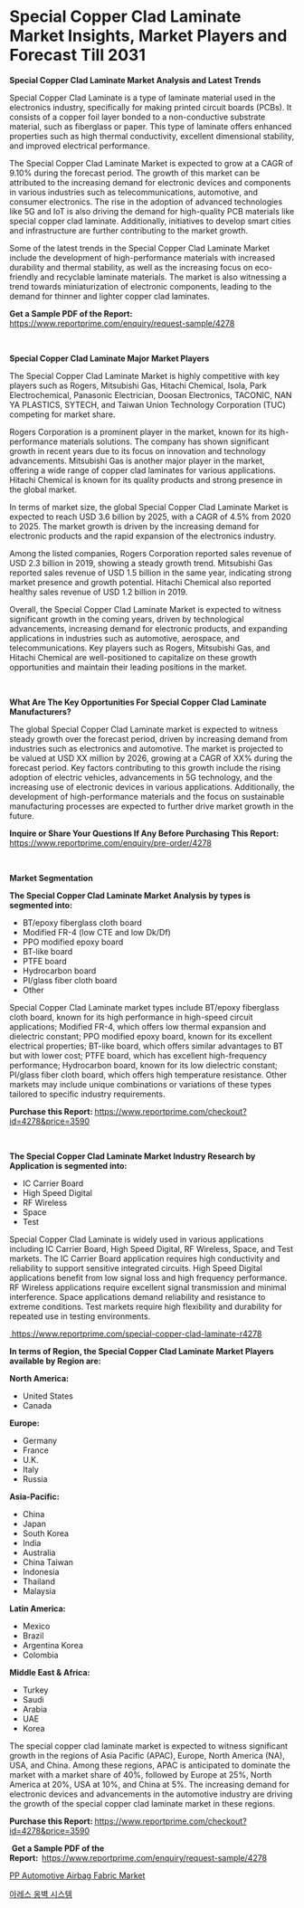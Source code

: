 <p><h1>Special Copper Clad Laminate Market Insights, Market Players and Forecast Till 2031</h1></p><p><strong>Special Copper Clad Laminate Market Analysis and Latest Trends</strong></p>
<p><p>Special Copper Clad Laminate is a type of laminate material used in the electronics industry, specifically for making printed circuit boards (PCBs). It consists of a copper foil layer bonded to a non-conductive substrate material, such as fiberglass or paper. This type of laminate offers enhanced properties such as high thermal conductivity, excellent dimensional stability, and improved electrical performance.</p><p>The Special Copper Clad Laminate Market is expected to grow at a CAGR of 9.10% during the forecast period. The growth of this market can be attributed to the increasing demand for electronic devices and components in various industries such as telecommunications, automotive, and consumer electronics. The rise in the adoption of advanced technologies like 5G and IoT is also driving the demand for high-quality PCB materials like special copper clad laminate. Additionally, initiatives to develop smart cities and infrastructure are further contributing to the market growth.</p><p>Some of the latest trends in the Special Copper Clad Laminate Market include the development of high-performance materials with increased durability and thermal stability, as well as the increasing focus on eco-friendly and recyclable laminate materials. The market is also witnessing a trend towards miniaturization of electronic components, leading to the demand for thinner and lighter copper clad laminates.</p></p>
<p><strong>Get a Sample PDF of the Report:&nbsp;</strong> <a href="https://www.reportprime.com/enquiry/request-sample/4278">https://www.reportprime.com/enquiry/request-sample/4278</a></p>
<p>&nbsp;</p>
<p><strong>Special Copper Clad Laminate Major Market Players</strong></p>
<p><p>The Special Copper Clad Laminate Market is highly competitive with key players such as Rogers, Mitsubishi Gas, Hitachi Chemical, Isola, Park Electrochemical, Panasonic Electrician, Doosan Electronics, TACONIC, NAN YA PLASTICS, SYTECH, and Taiwan Union Technology Corporation (TUC) competing for market share.</p><p>Rogers Corporation is a prominent player in the market, known for its high-performance materials solutions. The company has shown significant growth in recent years due to its focus on innovation and technology advancements. Mitsubishi Gas is another major player in the market, offering a wide range of copper clad laminates for various applications. Hitachi Chemical is known for its quality products and strong presence in the global market.</p><p>In terms of market size, the global Special Copper Clad Laminate Market is expected to reach USD 3.6 billion by 2025, with a CAGR of 4.5% from 2020 to 2025. The market growth is driven by the increasing demand for electronic products and the rapid expansion of the electronics industry.</p><p>Among the listed companies, Rogers Corporation reported sales revenue of USD 2.3 billion in 2019, showing a steady growth trend. Mitsubishi Gas reported sales revenue of USD 1.5 billion in the same year, indicating strong market presence and growth potential. Hitachi Chemical also reported healthy sales revenue of USD 1.2 billion in 2019.</p><p>Overall, the Special Copper Clad Laminate Market is expected to witness significant growth in the coming years, driven by technological advancements, increasing demand for electronic products, and expanding applications in industries such as automotive, aerospace, and telecommunications. Key players such as Rogers, Mitsubishi Gas, and Hitachi Chemical are well-positioned to capitalize on these growth opportunities and maintain their leading positions in the market.</p></p>
<p>&nbsp;</p>
<p><strong>What Are The Key Opportunities For Special Copper Clad Laminate Manufacturers?</strong></p>
<p><p>The global Special Copper Clad Laminate market is expected to witness steady growth over the forecast period, driven by increasing demand from industries such as electronics and automotive. The market is projected to be valued at USD XX million by 2026, growing at a CAGR of XX% during the forecast period. Key factors contributing to this growth include the rising adoption of electric vehicles, advancements in 5G technology, and the increasing use of electronic devices in various applications. Additionally, the development of high-performance materials and the focus on sustainable manufacturing processes are expected to further drive market growth in the future.</p></p>
<p><strong>Inquire or Share Your Questions If Any Before Purchasing This Report:</strong> <a href="https://www.reportprime.com/enquiry/pre-order/4278">https://www.reportprime.com/enquiry/pre-order/4278</a></p>
<p>&nbsp;</p>
<p><strong>Market Segmentation</strong></p>
<p><strong>The Special Copper Clad Laminate Market Analysis by types is segmented into:</strong></p>
<p><ul><li>BT/epoxy fiberglass cloth board</li><li>Modified FR-4 (low CTE and low Dk/Df)</li><li>PPO modified epoxy board</li><li>BT-like board</li><li>PTFE board</li><li>Hydrocarbon board</li><li>PI/glass fiber cloth board</li><li>Other</li></ul></p>
<p><p>Special Copper Clad Laminate market types include BT/epoxy fiberglass cloth board, known for its high performance in high-speed circuit applications; Modified FR-4, which offers low thermal expansion and dielectric constant; PPO modified epoxy board, known for its excellent electrical properties; BT-like board, which offers similar advantages to BT but with lower cost; PTFE board, which has excellent high-frequency performance; Hydrocarbon board, known for its low dielectric constant; PI/glass fiber cloth board, which offers high temperature resistance. Other markets may include unique combinations or variations of these types tailored to specific industry requirements.</p></p>
<p><strong>Purchase this Report:&nbsp;</strong><a href="https://www.reportprime.com/checkout?id=4278&price=3590">https://www.reportprime.com/checkout?id=4278&price=3590</a></p>
<p>&nbsp;</p>
<p><strong>The Special Copper Clad Laminate Market Industry Research by Application is segmented into:</strong></p>
<p><ul><li>IC Carrier Board</li><li>High Speed Digital</li><li>RF Wireless</li><li>Space</li><li>Test</li></ul></p>
<p><p>Special Copper Clad Laminate is widely used in various applications including IC Carrier Board, High Speed Digital, RF Wireless, Space, and Test markets. The IC Carrier Board application requires high conductivity and reliability to support sensitive integrated circuits. High Speed Digital applications benefit from low signal loss and high frequency performance. RF Wireless applications require excellent signal transmission and minimal interference. Space applications demand reliability and resistance to extreme conditions. Test markets require high flexibility and durability for repeated use in testing environments.</p></p>
<p><a href="https://www.reportprime.com/special-copper-clad-laminate-r4278">&nbsp;https://www.reportprime.com/special-copper-clad-laminate-r4278</a></p>
<p><strong>In terms of Region, the Special Copper Clad Laminate Market Players available by Region are:</strong></p>
<p>
    <p> <strong> North America: </strong>
        <ul>
            <li>United States</li>
            <li>Canada</li>
        </ul>
        </p> 
    <p> <strong> Europe: </strong>
        <ul>
            <li>Germany</li>
            <li>France</li>
            <li>U.K.</li>
            <li>Italy</li>
            <li>Russia</li>
        </ul>
        </p> 
    <p> <strong> Asia-Pacific: </strong>
        <ul>
            <li>China</li>
            <li>Japan</li>
            <li>South Korea</li>
            <li>India</li>
            <li>Australia</li>
            <li>China Taiwan</li>
            <li>Indonesia</li>
            <li>Thailand</li>
            <li>Malaysia</li>
        </ul>
        </p> 
    <p> <strong> Latin America: </strong>
        <ul>
            <li>Mexico</li>
            <li>Brazil</li>
            <li>Argentina Korea</li>
            <li>Colombia</li>
        </ul>
        </p> 
    <p> <strong> Middle East & Africa: </strong>
        <ul>
            <li>Turkey</li>
            <li>Saudi</li>
            <li>Arabia</li>
            <li>UAE</li>
            <li>Korea</li>
        </ul>
    </p>
    </p>
<p><p>The special copper clad laminate market is expected to witness significant growth in the regions of Asia Pacific (APAC), Europe, North America (NA), USA, and China. Among these regions, APAC is anticipated to dominate the market with a market share of 40%, followed by Europe at 25%, North America at 20%, USA at 10%, and China at 5%. The increasing demand for electronic devices and advancements in the automotive industry are driving the growth of the special copper clad laminate market in these regions.</p></p>
<p><strong>Purchase this Report: </strong><a href="https://www.reportprime.com/checkout?id=4278&price=3590">https://www.reportprime.com/checkout?id=4278&price=3590</a></p>
<p>&nbsp;<strong>Get a Sample PDF of the Report:&nbsp;&nbsp;</strong><a href="https://www.reportprime.com/enquiry/request-sample/4278">https://www.reportprime.com/enquiry/request-sample/4278</a></p>
<p><strong></strong></p>
<p><p><a href="https://view.publitas.com/reportprime-1/pp-automotive-airbag-fabric-market-insights-into-market-cagr-market-trends-and-growth-strategies/">PP Automotive Airbag Fabric Market</a></p><p><a href="https://github.com/lzrvbyqzftro57/Market-Research-Report-List-2/blob/main/978780969983.md">아레스 옹벽 시스템</a></p></p>